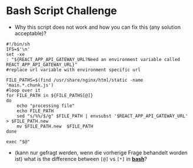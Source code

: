 # Bash Script Challenge

- Why this script does not work and how you can fix this (any solution acceptable)?
```
#!/bin/sh
IFS=$'\n'
set -xe
: "${REACT_APP_API_GATEWAY_URL?Need an environment variable called REACT_APP_API_GATEWAY_URL}"
#replace url variable with environment specific url

FILE_PATHS=$(find /usr/share/nginx/html/static -name 'main.*.chunk.js')
#loop over it
for FILE_PATH in ${FILE_PATHS[@]}
do
    echo "processing file"
    echo FILE_PATH
    sed "s/%%/$/g" $FILE_PATH | envsubst '$REACT_APP_API_GATEWAY_URL' > $FILE_PATH.new
    mv $FILE_PATH.new  $FILE_PATH
done

exec "$@"
```
- (kann nur gefragt werden, wenn die vorherige Frage behandelt worden ist)
  what is the difference between `[@]` vs `[*]` in <u>**bash**</u>?
